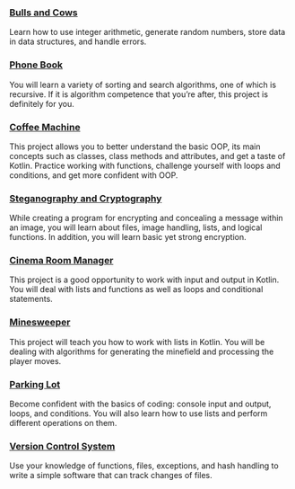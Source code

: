 ### [Bulls and Cows](https://hyperskill.org/projects/364)
Learn how to use integer arithmetic, generate random numbers, store data in data structures, and handle errors.
### [Phone Book](https://hyperskill.org/projects/86)
You will learn a variety of sorting and search algorithms, one of which is recursive. If it is algorithm competence that you’re after, this project is definitely for you.
### [Coffee Machine](https://hyperskill.org/projects/67)
This project allows you to better understand the basic OOP, its main concepts such as classes, class methods and attributes, and get a taste of Kotlin. Practice working with functions, challenge yourself with loops and conditions, and get more confident with OOP.
### [Steganography and Cryptography](https://hyperskill.org/projects/160)
While creating a program for encrypting and concealing a message within an image, you will learn about files, image handling, lists, and logical functions. In addition, you will learn basic yet strong encryption.
### [Cinema Room Manager](https://hyperskill.org/projects/138)
This project is a good opportunity to work with input and output in Kotlin. You will deal with lists and functions as well as loops and conditional statements.
### [Minesweeper](https://hyperskill.org/projects/8)
This project will teach you how to work with lists in Kotlin. You will be dealing with algorithms for generating the minefield and processing the player moves.
### [Parking Lot](https://hyperskill.org/projects/75)
Become confident with the basics of coding: console input and output, loops, and conditions. You will also learn how to use lists and perform different operations on them.
### [Version Control System](https://hyperskill.org/projects/177)
Use your knowledge of functions, files, exceptions, and hash handling to write a simple software that can track changes of files.
